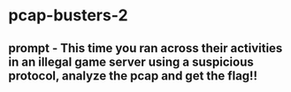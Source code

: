 # pcap-busters-2 

## prompt - This time you ran across their activities in an illegal game server using a suspicious protocol, analyze the pcap and get the flag!!

